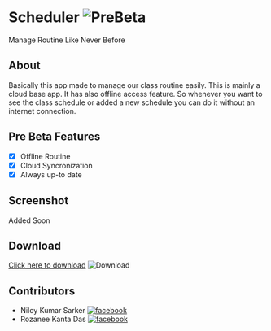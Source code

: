 # Scheduler ![PreBeta](https://img.shields.io/badge/v1.0-Alpha-blue?style=for-the-badge&logo=github)
Manage Routine Like Never Before

## About 
Basically this app made to manage our class routine easily. This is mainly a cloud base app. It has also offline access feature. So whenever you want to see the class schedule or added a new schedule you can do it without an internet connection.
                        
## Pre Beta Features
- [x] Offline Routine
- [x] Cloud Syncronization
- [x] Always up-to date

## Screenshot
Added Soon

## Download

[Click here to download](https://drive.google.com/file/d/1asct6RMcyDAblaDcNGCLhecUTG9rnL1g/view?usp=sharing) ![Download](https://img.shields.io/badge/Google%20Drive-blue)


## Contributors
- Niloy Kumar Sarker  [![facebook](https://img.shields.io/badge/follow-facebook-red?style=social&logo=facebook)](https://fb.com/N33LNILOY)
- Rozanee Kanta Das  [![facebook](https://img.shields.io/badge/follow-facebook-red?style=social&logo=facebook)](https://fb.com/razanee.razanee)
